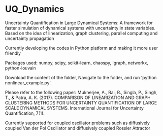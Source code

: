 # UQ_Dynamics
Uncertainty Quantification in Large Dynamical Systems: A framework for faster simulation of dynamical systems with uncertainty in state variables. Based on the idea of linearization, graph clustering, parallel computing and uncertainty propagation

Currently developing the codes in Python platform and making it more user friendly

Packages used: numpy, scipy, scikit-learn, chaospy, igraph, networkx, python-louvain

Download the content of the folder, Navigate to the folder, and run 'python nonlinear_example.py'. 

Please refer to the following paper: 
Mukherjee, A., Rai, R., Singla, P., Singh, T., & Patra, A. K. (2017). COMPARISON OF LINEARIZATION AND GRAPH CLUSTERING METHODS FOR UNCERTAINTY QUANTIFICATION OF LARGE SCALE DYNAMICAL SYSTEMS. International Journal for Uncertainty Quantification, 7(1).

Currently supported for coupled oscillator problems such as diffusively coupled Van der Pol Oscillator and diffusively coupled Rossler Attractor
